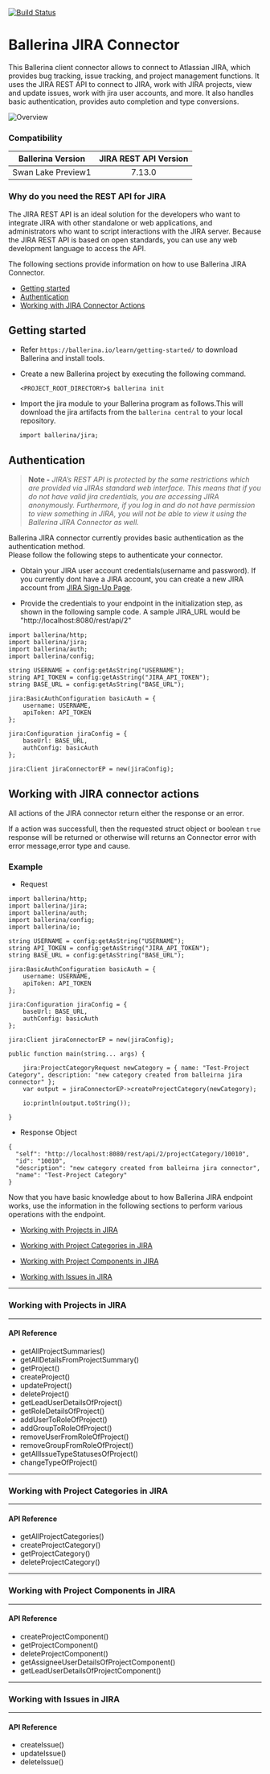 [![Build Status](https://travis-ci.org/ballerina-platform/module-jira.svg?branch=master)](https://travis-ci.org/ballerina-platform/module-jira)

# Ballerina JIRA Connector
This Ballerina client connector allows to connect to Atlassian JIRA, which provides bug tracking, issue tracking, 
and project management functions. It uses the JIRA REST API to connect to JIRA, work with JIRA 
projects, view and update issues, work with jira user accounts, and more. It also handles basic authentication, 
provides auto completion and type conversions.

![Overview](docs/resources/Overview.png)

### Compatibility

| Ballerina Version      | JIRA REST API Version |
|:----------------------:|:---------------------:|
|  Swan Lake Preview1    |       7.13.0          |


### Why do you need the REST API for JIRA

The JIRA REST API is an ideal solution for the developers who want to integrate JIRA with other standalone or web applications, 
and administrators who want to script interactions with the JIRA server. Because the JIRA REST API is based on open 
standards, you can use any web development language to access the API.


The following sections provide information on how to use Ballerina JIRA Connector.

- [Getting started](#getting-started)
- [Authentication](#authentication)
- [Working with JIRA Connector Actions](#working-with-jira-connector-actions)


## Getting started

- Refer `https://ballerina.io/learn/getting-started/` to download Ballerina and install tools.

- Create a new Ballerina project by executing the following command.
  
  `<PROJECT_ROOT_DIRECTORY>$ ballerina init`
  
- Import the jira module to your Ballerina program as follows.This will download the jira artifacts from the 
`ballerina central` to your local repository.

```ballerina
   import ballerina/jira;
```

## Authentication

> **Note -** 
*JIRA’s REST API is protected by the same restrictions which are provided via JIRAs standard web interface.
This means that if you do not have valid jira credentials, you are accessing JIRA anonymously. Furthermore, 
if you log in and do not have permission to view something in JIRA, you will not be able to view it using the 
Ballerina JIRA Connector as well.*

Ballerina JIRA connector currently provides basic authentication as the authentication method.  
Please follow the following steps to authenticate your connector.
     
- Obtain your JIRA user account credentials(username and password).
  If you currently dont have a JIRA account, you can create a new JIRA account from 
  [JIRA Sign-Up Page](https://id.atlassian.com/signup?application=mac&tenant=&continue=https%3A%2F%2Fmy.atlassian.com).

- Provide the credentials to your endpoint in the initialization step, as shown 
in the following sample code. A sample JIRA_URL would be "http://localhost:8080/rest/api/2"

```ballerina
import ballerina/http;
import ballerina/jira;
import ballerina/auth;
import ballerina/config;

string USERNAME = config:getAsString("USERNAME");
string API_TOKEN = config:getAsString("JIRA_API_TOKEN");
string BASE_URL = config:getAsString("BASE_URL");

jira:BasicAuthConfiguration basicAuth = {
    username: USERNAME,
    apiToken: API_TOKEN
};

jira:Configuration jiraConfig = {
    baseUrl: BASE_URL,
    authConfig: basicAuth
};

jira:Client jiraConnectorEP = new(jiraConfig);

```

## Working with JIRA connector actions

All actions of the JIRA connector return either the response or an error.

If a action was successfull, then the requested struct object or boolean `true` response will be returned or otherwise 
will returns an Connector error with error message,error type and cause.

### Example
* Request 

```ballerina
import ballerina/http;
import ballerina/jira;
import ballerina/auth;
import ballerina/config;
import ballerina/io;

string USERNAME = config:getAsString("USERNAME");
string API_TOKEN = config:getAsString("JIRA_API_TOKEN");
string BASE_URL = config:getAsString("BASE_URL");

jira:BasicAuthConfiguration basicAuth = {
    username: USERNAME,
    apiToken: API_TOKEN
};

jira:Configuration jiraConfig = {
    baseUrl: BASE_URL,
    authConfig: basicAuth
};

jira:Client jiraConnectorEP = new(jiraConfig);

public function main(string... args) {

    jira:ProjectCategoryRequest newCategory = { name: "Test-Project Category", description: "new category created from balleirna jira connector" };
    var output = jiraConnectorEP->createProjectCategory(newCategory);

    io:println(output.toString());

}
```

* Response Object

```ballerina
{
  "self": "http://localhost:8080/rest/api/2/projectCategory/10010",
  "id": "10010",
  "description": "new category created from balleirna jira connector",
  "name": "Test-Project Category"
}
```

Now that you have basic knowledge about to how Ballerina JIRA endpoint works, 
use the information in the following sections to perform various operations with the endpoint.

- [Working with Projects in JIRA](#working-with-projects-in-jira)

- [Working with Project Categories in JIRA](#working-with-project-categories-in-jira)

- [Working with Project Components in JIRA](#working-with-project-components-in-jira)

- [Working with Issues in JIRA](#working-with-issues-in-jira)


***
### Working with Projects in JIRA
***
#### API Reference
- getAllProjectSummaries()
- getAllDetailsFromProjectSummary()
- getProject()
- createProject()
- updateProject()
- deleteProject()
- getLeadUserDetailsOfProject()
- getRoleDetailsOfProject()
- addUserToRoleOfProject()
- addGroupToRoleOfProject()
- removeUserFromRoleOfProject()
- removeGroupFromRoleOfProject()
- getAllIssueTypeStatusesOfProject()
- changeTypeOfProject()

***
### Working with Project Categories in JIRA
***
#### API Reference
- getAllProjectCategories()
- createProjectCategory()
- getProjectCategory()
- deleteProjectCategory()

***
### Working with Project Components in JIRA
***
#### API Reference
- createProjectComponent()
- getProjectComponent()
- deleteProjectComponent()
- getAssigneeUserDetailsOfProjectComponent()
- getLeadUserDetailsOfProjectComponent()

***
### Working with Issues in JIRA
***
#### API Reference
- createIssue()
- updateIssue()
- deleteIssue()
